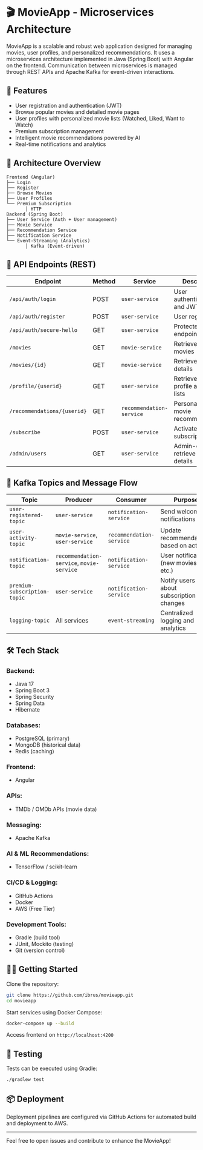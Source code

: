 # 🎬 MovieApp - Microservices Architecture

MovieApp is a scalable and robust web application designed for managing movies, user profiles, and personalized recommendations. It uses a microservices architecture implemented in Java (Spring Boot) with Angular on the frontend. Communication between microservices is managed through REST APIs and Apache Kafka for event-driven interactions.

## 🚀 Features

- User registration and authentication (JWT)
- Browse popular movies and detailed movie pages
- User profiles with personalized movie lists (Watched, Liked, Want to Watch)
- Premium subscription management
- Intelligent movie recommendations powered by AI
- Real-time notifications and analytics

## 📐 Architecture Overview

```
Frontend (Angular)
├── Login
├── Register
├── Browse Movies
├── User Profiles
└── Premium Subscription
       │ HTTP
Backend (Spring Boot)
├── User Service (Auth + User management)
├── Movie Service
├── Recommendation Service
├── Notification Service
└── Event-Streaming (Analytics)
       │ Kafka (Event-driven)
```

## 📡 API Endpoints (REST)

| Endpoint                          | Method | Service                  | Description                             |
|-----------------------------------|--------|--------------------------|-----------------------------------------|
| `/api/auth/login`                | POST   | `user-service`           | User authentication and JWT retrieval   |
| `/api/auth/register`             | POST   | `user-service`           | User registration                       |
| `/api/auth/secure-hello`         | GET    | `user-service`           | Protected test endpoint                 |
| `/movies`                         | GET    | `movie-service`          | Retrieve popular movies                 |
| `/movies/{id}`                    | GET    | `movie-service`          | Retrieve movie details                  |
| `/profile/{userid}`               | GET    | `user-service`           | Retrieve user profile and movie lists   |
| `/recommendations/{userid}`       | GET    | `recommendation-service` | Personalized movie recommendations      |
| `/subscribe`                      | POST   | `user-service`           | Activate premium subscription           |
| `/admin/users`                    | GET    | `user-service`           | Admin-only: retrieve all user details   |

## 🔄 Kafka Topics and Message Flow

| Topic                     | Producer                 | Consumer               | Purpose                                 |
|---------------------------|--------------------------|------------------------|-----------------------------------------|
| `user-registered-topic`   | `user-service`           | `notification-service` | Send welcome notifications              |
| `user-activity-topic`     | `movie-service`, `user-service` | `recommendation-service` | Update recommendations based on activity|
| `notification-topic`      | `recommendation-service`, `movie-service` | `notification-service` | User notifications (new movies, etc.)   |
| `premium-subscription-topic` | `user-service`       | `notification-service` | Notify users about subscription changes |
| `logging-topic`           | All services             | `event-streaming`      | Centralized logging and analytics       |

## 🛠 Tech Stack

### Backend:
- Java 17
- Spring Boot 3
- Spring Security
- Spring Data
- Hibernate

### Databases:
- PostgreSQL (primary)
- MongoDB (historical data)
- Redis (caching)

### Frontend:
- Angular

### APIs:
- TMDb / OMDb APIs (movie data)

### Messaging:
- Apache Kafka

### AI & ML Recommendations:
- TensorFlow / scikit-learn

### CI/CD & Logging:
- GitHub Actions
- Docker
- AWS (Free Tier)

### Development Tools:
- Gradle (build tool)
- JUnit, Mockito (testing)
- Git (version control)

## 🧑‍💻 Getting Started

Clone the repository:
```sh
git clone https://github.com/ibrus/movieapp.git
cd movieapp
```

Start services using Docker Compose:
```sh
docker-compose up --build
```

Access frontend on `http://localhost:4200`

## 🧪 Testing

Tests can be executed using Gradle:
```sh
./gradlew test
```

## 📦 Deployment

Deployment pipelines are configured via GitHub Actions for automated build and deployment to AWS.

---

Feel free to open issues and contribute to enhance the MovieApp!
